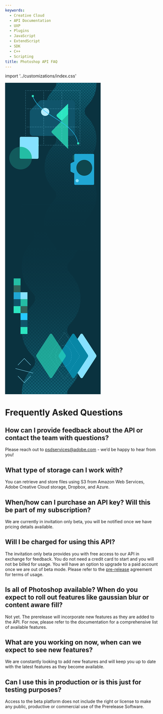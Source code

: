 ```yaml
---
keywords:
  - Creative Cloud
  - API Documentation
  - UXP
  - Plugins
  - JavaScript
  - ExtendScript
  - SDK
  - C++
  - Scripting
title: Photoshop API FAQ 
---
```


import '../customizations/index.css'

<Hero className="custom-height" slots="image, heading" variant="fullwidth" background="rgb(12, 50, 63)" />

![](images/Adobe_io_illustration_banner_3x.png)

# Frequently Asked Questions


<TitleBlock className="custom-text-alignment" slots="heading, text" />

## How can I provide feedback about the API or contact the team with questions?

Please reach out to [psdservices@adobe.com](mailto:psdservices@adobe.com) - we’d be happy to hear from you!



<TitleBlock className="custom-text-alignment" slots="heading, text" />

## What type of storage can I work with?

You can retrieve and store files using S3 from Amazon Web Services, Adobe Creative Cloud storage, Dropbox, and Azure.



<TitleBlock className="custom-text-alignment" slots="heading, text" />

## When/how can I purchase an API key? Will this be part of my subscription?

We are currently in invitation only beta, you will be notified once we have pricing details available.



<TitleBlock className="custom-text-alignment" slots="heading, text" />

## Will I be charged for using this API?

The invitation only beta provides you with free access to our API in exchange for feedback. You do not need a credit card to start and you will not be billed for usage. You will have an option to upgrade to a paid account once we are out of beta mode. Please refer to the [pre-release](https://assets.adobe.com/public/2130003b-3cfe-4db1-790c-1f4a2bfcf5ad?x_product=cc-slack/1.5.1) agreement for terms of usage.



<TitleBlock className="custom-text-alignment" slots="heading, text" />

## Is all of Photoshop available? When do you expect to roll out features like gaussian blur or content aware fill?

Not yet. The prerelease will incorporate new features as they are added to the API. For now, please refer to the documentation for a comprehensive list of available features.



<TitleBlock className="custom-text-alignment" slots="heading, text" />

## What are you working on now, when can we expect to see new features?

We are constantly looking to add new features and will keep you up to date with the latest features as they become available.



<TitleBlock className="custom-text-alignment" slots="heading, text" />

## Can I use this in production or is this just for testing purposes?

Access to the beta platform does not include the right or license to make any public, productive or commercial use of the Prerelease Software.

<br/>
<br/>